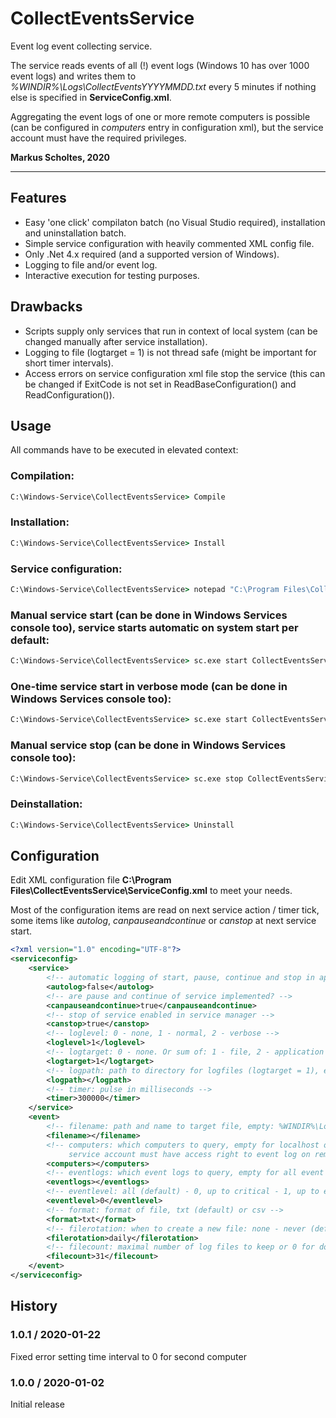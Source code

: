 # CollectEventsService
Event log event collecting service.

The service reads events of all (!) event logs (Windows 10 has over 1000 event logs) and writes them to *%WINDIR%\Logs\CollectEventsYYYYMMDD.txt* every 5 minutes if nothing else is specified in **ServiceConfig.xml**.  

Aggregating the event logs of one or more remote computers is possible (can be configured in *computers* entry in configuration xml), but the service account must have the required privileges.

**Markus Scholtes, 2020**

***

## Features
* Easy 'one click' compilaton batch (no Visual Studio required), installation and uninstallation batch.
* Simple service configuration with heavily commented XML config file.
* Only .Net 4.x required (and a supported version of Windows).
* Logging to file and/or event log.
* Interactive execution for testing purposes.

## Drawbacks

* Scripts supply only services that run in context of local system (can be changed manually after service installation).
* Logging to file (logtarget = 1) is not thread safe (might be important for short timer intervals).
* Access errors on service configuration xml file stop the service (this can be changed if ExitCode is not set in ReadBaseConfiguration() and ReadConfiguration()).

## Usage
All commands have to be executed in elevated context:

### Compilation:
```cmd
C:\Windows-Service\CollectEventsService> Compile
```

### Installation:
```cmd
C:\Windows-Service\CollectEventsService> Install
```

### Service configuration:
```cmd
C:\Windows-Service\CollectEventsService> notepad "C:\Program Files\CollectEventsService\ServiceConfig.xml"
```

### Manual service start (can be done in Windows Services console too), service starts automatic on system start per default:
```cmd
C:\Windows-Service\CollectEventsService> sc.exe start CollectEventsService
```

### One-time service start in verbose mode (can be done in Windows Services console too):
```cmd
C:\Windows-Service\CollectEventsService> sc.exe start CollectEventsService VERBOSE
```

### Manual service stop (can be done in Windows Services console too):
```cmd
C:\Windows-Service\CollectEventsService> sc.exe stop CollectEventsService
```

### Deinstallation:
```cmd
C:\Windows-Service\CollectEventsService> Uninstall
```

## Configuration
Edit XML configuration file **C:\Program Files\CollectEventsService\ServiceConfig.xml** to meet your needs.

Most of the configuration items are read on next service action / timer tick, some items like *autolog*, *canpauseandcontinue* or *canstop* at next service start.

```xml
<?xml version="1.0" encoding="UTF-8"?>
<serviceconfig>
	<service>
		<!-- automatic logging of start, pause, continue and stop in application eventlog? -->
		<autolog>false</autolog>
		<!-- are pause and continue of service implemented? -->
		<canpauseandcontinue>true</canpauseandcontinue>
		<!-- stop of service enabled in service manager -->
		<canstop>true</canstop>
		<!-- loglevel: 0 - none, 1 - normal, 2 - verbose -->
		<loglevel>1</loglevel>
		<!-- logtarget: 0 - none. Or sum of: 1 - file, 2 - application log, 4 - console (only for interactive mode) -->
		<logtarget>1</logtarget>
		<!-- logpath: path to directory for logfiles (logtarget = 1), empty: %WINDIR%\Logs\Service -->
		<logpath></logpath>
		<!-- timer: pulse in milliseconds -->
		<timer>300000</timer>
	</service>
	<event>
		<!-- filename: path and name to target file, empty: %WINDIR%\Logs\CollectedEvents.txt or %WINDIR%\Logs\CollectedEvents.csv (depending on format) -->
		<filename></filename>
		<!-- computers: which computers to query, empty for localhost or comma separated list of computer names. Specify localhost for local machine 
		     service account must have access right to event log on remote machine -->
		<computers></computers>
		<!-- eventlogs: which event logs to query, empty for all event logs or comma separated list of log names -->
		<eventlogs></eventlogs>
		<!-- eventlevel: all (default) - 0, up to critical - 1, up to error - 2, up to warning- 3, up to informational - 4, up to verbose - 5 -->
		<eventlevel>0</eventlevel>
		<!-- format: format of file, txt (default) or csv -->
		<format>txt</format>
		<!-- filerotation: when to create a new file: none - never (default), hourly - every hour, daily - every day, monthly - every month, (size in integer) - when (size in integer) in KB is reached -->
		<filerotation>daily</filerotation>
		<!-- filecount: maximal number of log files to keep or 0 for don't check (default) -->
		<filecount>31</filecount>
	</event>
</serviceconfig>
```

## History

### 1.0.1 / 2020-01-22
Fixed error setting time interval to 0 for second computer

### 1.0.0 / 2020-01-02
Initial release
